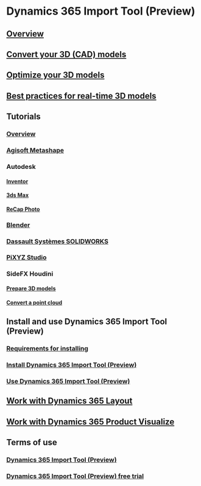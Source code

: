 # Dynamics 365 Import Tool (Preview)
## [Overview](index.md)
## [Convert your 3D (CAD) models](convert-models.md)
## [Optimize your 3D models](optimize-models.md)
## [Best practices for real-time 3D models](best-practices.md)
## Tutorials
### [Overview](tutorials-overview.md)
### [Agisoft Metashape](agisoft-metashape.md)
### Autodesk
#### [Inventor](inventor.md)
#### [3ds Max](3ds-max.md)
#### [ReCap Photo](autodesk-recap-photo.md) 
### [Blender](blender.md)
### [Dassault Systèmes SOLIDWORKS](solidworks.md)
### [PiXYZ Studio](PiXYZ-studio.md)
### SideFX Houdini
#### [Prepare 3D models](houdini.md)
#### [Convert a point cloud](houdini-point-cloud.md)
## Install and use Dynamics 365 Import Tool (Preview)
### [Requirements for installing](requirements.md)
### [Install Dynamics 365 Import Tool (Preview)](install.md)
### [Use Dynamics 365 Import Tool (Preview)](import-tool.md)
## [Work with Dynamics 365 Layout](layout.md)
## [Work with Dynamics 365 Product Visualize](product-visualize.md)
## Terms of use
### [Dynamics 365 Import Tool (Preview)](../legal/import-tool-license-terms.md)
### [Dynamics 365 Import Tool (Preview) free trial](../legal/import-tool-free-trial.md)
